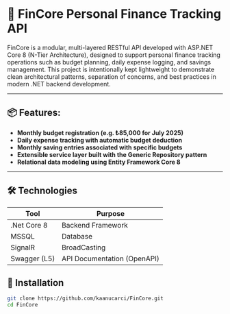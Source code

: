# 🚀 FinCore Personal Finance Tracking API

FinCore is a modular, multi-layered RESTful API developed with ASP.NET Core 8 (N-Tier Architecture), designed to support personal finance tracking operations such as budget planning, daily expense logging, and savings management.
This project is intentionally kept lightweight to demonstrate clean architectural patterns, separation of concerns, and best practices in modern .NET backend development.



---

## 📦 Features:

-  **Monthly budget registration (e.g. ₺85,000 for July 2025)**
-  **Daily expense tracking with automatic budget deduction** 
-  **Monthly saving entries associated with specific budgets** 
-  **Extensible service layer built with the Generic Repository pattern** 
-  **Relational data modeling using Entity Framework Core 8**

---

## 🛠 Technologies

| Tool         | Purpose                     |
|--------------|-----------------------------|
| .Net Core 8  | Backend Framework           |
| MSSQL        | Database                    |
| SignalR      | BroadCasting                |
| Swagger (L5) | API Documentation (OpenAPI) |


## 📂 Installation

```bash
git clone https://github.com/kaanucarci/FinCore.git
cd FinCore
```
